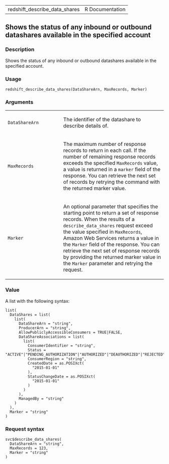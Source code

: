 <table style="width: 100%;">
<tbody>
<tr class="odd">
<td>redshift_describe_data_shares</td>
<td style="text-align: right;">R Documentation</td>
</tr>
</tbody>
</table>

## Shows the status of any inbound or outbound datashares available in the specified account

### Description

Shows the status of any inbound or outbound datashares available in the
specified account.

### Usage

    redshift_describe_data_shares(DataShareArn, MaxRecords, Marker)

### Arguments

<table>
<colgroup>
<col style="width: 35%" />
<col style="width: 65%" />
</colgroup>
<tbody>
<tr class="odd">
<td><code
id="redshift_describe_data_shares_:_DataShareArn">DataShareArn</code></td>
<td><p>The identifier of the datashare to describe details of.</p></td>
</tr>
<tr class="even">
<td><code
id="redshift_describe_data_shares_:_MaxRecords">MaxRecords</code></td>
<td><p>The maximum number of response records to return in each call. If
the number of remaining response records exceeds the specified
<code>MaxRecords</code> value, a value is returned in a
<code>marker</code> field of the response. You can retrieve the next set
of records by retrying the command with the returned marker
value.</p></td>
</tr>
<tr class="odd">
<td><code id="redshift_describe_data_shares_:_Marker">Marker</code></td>
<td><p>An optional parameter that specifies the starting point to return
a set of response records. When the results of a
<code>describe_data_shares</code> request exceed the value specified in
<code>MaxRecords</code>, Amazon Web Services returns a value in the
<code>Marker</code> field of the response. You can retrieve the next set
of response records by providing the returned marker value in the
<code>Marker</code> parameter and retrying the request.</p></td>
</tr>
</tbody>
</table>

### Value

A list with the following syntax:

    list(
      DataShares = list(
        list(
          DataShareArn = "string",
          ProducerArn = "string",
          AllowPubliclyAccessibleConsumers = TRUE|FALSE,
          DataShareAssociations = list(
            list(
              ConsumerIdentifier = "string",
              Status = "ACTIVE"|"PENDING_AUTHORIZATION"|"AUTHORIZED"|"DEAUTHORIZED"|"REJECTED"|"AVAILABLE",
              ConsumerRegion = "string",
              CreatedDate = as.POSIXct(
                "2015-01-01"
              ),
              StatusChangeDate = as.POSIXct(
                "2015-01-01"
              )
            )
          ),
          ManagedBy = "string"
        )
      ),
      Marker = "string"
    )

### Request syntax

    svc$describe_data_shares(
      DataShareArn = "string",
      MaxRecords = 123,
      Marker = "string"
    )
